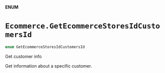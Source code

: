 **ENUM**

# `Ecommerce.GetEcommerceStoresIdCustomersId`

```swift
enum GetEcommerceStoresIdCustomersId
```

Get customer info

Get information about a specific customer.
